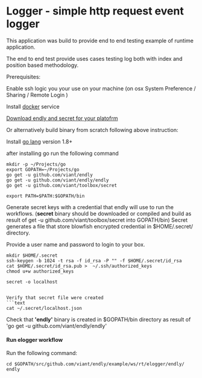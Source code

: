 # Logger - simple http request event logger

This application was build to provide end to end testing example of runtime application.

The end to end test provide uses cases testing log both with index and position based methodology.

Prerequisites:

Enable ssh logic you your use on your machine (on osx System Preference / Sharing / Remote Login )
 
Install [docker](https://docs.docker.com/engine/installation/) service

[Download endly and secret for your platofrm](https://github.com/viant/endly/releases/)

Or alternatively build binary from scratch following above instruction:

Install [go lang](https://golang.org/doc/install) version 1.8+

after installing go run the following command

```text
mkdir -p ~/Projects/go
export GOPATH=~/Projects/go
go get -u github.com/viant/endly
go get -u github.com/viant/endly/endly
go get -u github.com/viant/toolbox/secret

export PATH=$PATH:$GOPATH/bin
```




Generate secret keys with a credential that endly will use to run the workflows.
(**secret** binary should be downloaded or compiled and build as result of get -u github.com/viant/toolbox/secret into GOPATH/bin)
Secret generates a file that store blowfish encrypted credential in $HOME/.secret/ directory.


Provide a user name and password to login to your box.
```text
mkdir $HOME/.secret
ssh-keygen -b 1024 -t rsa -f id_rsa -P "" -f $HOME/.secret/id_rsa
cat $HOME/.secret/id_rsa.pub >  ~/.ssh/authorized_keys 
chmod u+w authorized_keys

secret -o localhost
```
```

Verify that secret file were created
```text
cat ~/.secret/localhost.json
```


Check that **'endly'** binary is created in $GOPATH/bin directory as result of 
'go get -u github.com/viant/endly/endly'


#### Run elogger workflow

Run the following command:

```text
cd $GOPATH/src/github.com/viant/endly/example/ws/rt/elogger/endly/
endly
```
